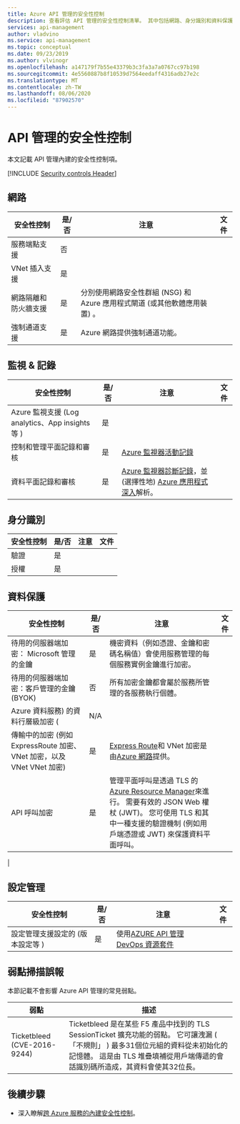 ```yaml
---
title: Azure API 管理的安全性控制
description: 查看評估 API 管理的安全性控制清單。 其中包括網路、身分識別和資料保護控制項。
services: api-management
author: vladvino
ms.service: api-management
ms.topic: conceptual
ms.date: 09/23/2019
ms.author: vlvinogr
ms.openlocfilehash: a147179f7b55e43379b3c3fa3a7a0767cc97b198
ms.sourcegitcommit: 4e5560887b8f10539d7564eedaff4316adb27e2c
ms.translationtype: MT
ms.contentlocale: zh-TW
ms.lasthandoff: 08/06/2020
ms.locfileid: "87902570"
---
```

# <a name="security-controls-for-api-management"></a>API 管理的安全性控制

本文記載 API 管理內建的安全性控制項。

[!INCLUDE [Security controls Header](../../includes/security-controls-header.md)]

## <a name="network"></a>網路

| 安全性控制 | 是/否 | 注意 | 文件 |
|---|---|--|--|
| 服務端點支援| 否 | |  |
| VNet 插入支援| 是 | |  |
| 網路隔離和防火牆支援| 是 | 分別使用網路安全性群組 (NSG) 和 Azure 應用程式閘道 (或其他軟體應用裝置) 。 |  |
| 強制通道支援| 是 | Azure 網路提供強制通道功能。 |  |

## <a name="monitoring--logging"></a>監視 & 記錄

| 安全性控制 | 是/否 | 注意| 文件 |
|---|---|--|--|
| Azure 監視支援 (Log analytics、App insights 等 ) | 是 | | |
| 控制和管理平面記錄和審核| 是 | [Azure 監視器活動記錄](../azure-monitor/platform/platform-logs-overview.md) | |
| 資料平面記錄和審核| 是 | [Azure 監視器診斷記錄](../azure-monitor/platform/platform-logs-overview.md)，並 (選擇性地) [Azure 應用程式深入](../azure-monitor/app/app-insights-overview.md)解析。  | |


## <a name="identity"></a>身分識別

| 安全性控制 | 是/否 | 注意| 文件 |
|---|---|--|--|
| 驗證| 是 | |  |
| 授權| 是 | |  |

## <a name="data-protection"></a>資料保護

| 安全性控制 | 是/否 | 注意 | 文件 |
|---|---|--|--|
| 待用的伺服器端加密： Microsoft 管理的金鑰 | 是 | 機密資料（例如憑證、金鑰和密碼名稱值）會使用服務管理的每個服務實例金鑰進行加密。 |  |
| 待用的伺服器端加密：客戶管理的金鑰 (BYOK)  | 否 | 所有加密金鑰都會屬於服務所管理的各服務執行個體。 |  |
| Azure 資料服務) 的資料行層級加密 (| N/A | |  |
| 傳輸中的加密 (例如 ExpressRoute 加密、VNet 加密，以及 VNet VNet 加密) | 是 | [Express Route](../expressroute/index.yml)和 VNet 加密是由[Azure 網路](../virtual-network/index.yml)提供。 |  |
| API 呼叫加密| 是 | 管理平面呼叫是透過 TLS 的[Azure Resource Manager](../azure-resource-manager/index.yml)來進行。 需要有效的 JSON Web 權杖 (JWT)。  您可使用 TLS 和其中一種支援的驗證機制 (例如用戶端憑證或 JWT) 來保護資料平面呼叫。 |   |
 |

## <a name="configuration-management"></a>設定管理

| 安全性控制 | 是/否 | 注意| 文件 |
|---|---|--|--|
| 設定管理支援設定的 (版本設定等 ) | 是 | 使用[AZURE API 管理 DevOps 資源套件](https://aka.ms/apimdevops) |  |

## <a name="vulnerability-scans-false-positives"></a>弱點掃描誤報

本節記載不會影響 Azure API 管理的常見弱點。

| 弱點               | 描述                                                                                                                                                                                                                                                                                                               |
|-----------------------------|---------------------------------------------------------------------------------------------------------------------------------------------------------------------------------------------------------------------------------------------------------------------------------------------------------------------------|
| Ticketbleed (CVE-2016-9244)  | Ticketbleed 是在某些 F5 產品中找到的 TLS SessionTicket 擴充功能的弱點。 它可讓洩漏 ( 「不規則」 ) 最多31個位元組的資料從未初始化的記憶體。 這是由 TLS 堆疊填補從用戶端傳遞的會話識別碼所造成，其資料會使其32位長。 |

## <a name="next-steps"></a>後續步驟

- 深入瞭解[跨 Azure 服務的內建安全性控制](../security/fundamentals/security-controls.md)。